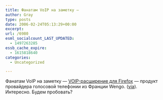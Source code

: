 ```yaml
---
title: Фанатам VoIP на заметку —
author: Gray
type: posts
date: 2006-02-24T05:13:29+00:00
excerpt:
url: /6980
esml_socialcount_LAST_UPDATED:
  - 1497263285
essb_cache_expire:
  - 1615818640
categories:
  - Uncategorized

---
```








Фанатам VoIP на заметку &#8212; <a href="http://openwengo.org/" target="_blank">VOIP-расширение для Firefox</a> &#8212; продукт провайдера голосовой телефонии из Франции Wengo. (<a href="http://browsing.ru/2006/02/22/wengophone-exension-for-firefox/" target="_blank">via</a>).  
Интересно. Будем пробовать?